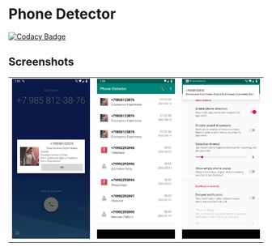 # Phone Detector

[![Codacy Badge](https://api.codacy.com/project/badge/Grade/67bfad1bd6a843c5847c16aba9228ccb)](https://app.codacy.com/manual/kovinevmv/PhoneDetector?utm_source=github.com&utm_medium=referral&utm_content=kovinevmv/PhoneDetector&utm_campaign=Badge_Grade_Dashboard)

## Screenshots

| | | |   
:---:|:---:|:---:
![](play_market_publication/screenshot_1.png) |  ![](play_market_publication/screenshot_2.png) |  ![](play_market_publication/screenshot_3.png)
